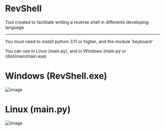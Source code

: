 # RevShell

Tool created to facilitate writing a reverse shell in differents developing language

--------------------------------------------------------------------------------------
You must need to install python 3.11 or higher, and the module 'keyboard'

You can use in Linux (main.py), and in Windows (main.py or /dist/main/main.exe)

# Windows (RevShell.exe)
![image](https://github.com/Sxmpl3/RevShell/assets/116309678/f2e8d396-85d3-4b4f-a33d-aad33e2037f8)


# Linux (main.py)
![image](https://github.com/Sxmpl3/RevShell/assets/116309678/7095b240-6024-43eb-81e8-d1434a70fea8)
